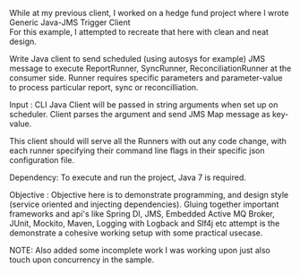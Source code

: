 While at my previous client, I worked on a hedge fund project where I wrote Generic Java-JMS Trigger Client  
For this example, I attempted to recreate that here with clean and neat design. 


Write Java client to send scheduled (using autosys for example) JMS message to execute 
ReportRunner, SyncRunner, ReconciliationRunner at the consumer side. Runner requires specific 
parameters and parameter-value to process particular report, sync or reconcilliation. 

Input :
CLI Java Client will be passed in string arguments when set up on scheduler.
Client parses the argument and send JMS Map message as key-value. 


This client should will serve all the Runners with out any code change, 
with each runner specifying their command line flags in their specific json configuration file. 

Dependency: To execute and run the project, Java 7 is required. 

Objective : 
Objective here is to demonstrate programming, and design style (service oriented and injecting dependencies). 
Gluing together important frameworks and api's like Spring DI, JMS, Embedded Active MQ Broker, JUnit, Mockito, Maven, 
Logging with Logback and Slf4j etc attempt is the demonstrate a cohesive working setup with some practical usecase. 



NOTE: Also added some incomplete work I was working upon just also touch upon concurrency in the sample. 
